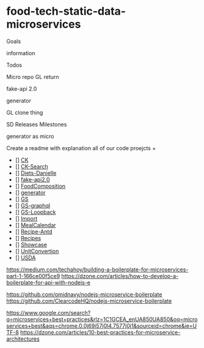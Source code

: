 # food-tech-static-data-microservices

Goals

information

Todos


Micro repo
GL return

fake-api 2.0

generator

GL clone thing

SD Releases Milestones

generator as micro

Create a readme with explanation all of our code proejcts +

- [] [CK](/projects/CK/Readme.md)
- [] [CK-Search]()
- [] [Diets-Danielle]()
- [] [fake-api2.0]()
- [] [FoodComposition]()
- [] [generator]()
- [] [GS]()
- [] [GS-graphql]()
- [] [GS-Loopback]()
- [] [Import]()
- [] [MealCalendar]()
- [] [Recipe-Antd]()
- [] [Recipes]()
- [] [Showcase]()
- [] [UnitConvertion]()
- [] [USDA]()





https://medium.com/techahoy/building-a-boilerplate-for-microservices-part-1-166ce00f5ce9
https://dzone.com/articles/how-to-develop-a-boilerplate-for-api-with-nodejs-e

https://github.com/omidnavy/nodejs-microservice-boilerplate
https://github.com/ClearcodeHQ/nodejs-microservice-boilerplate


https://www.google.com/search?q=microservices+best+practices&rlz=1C1GCEA_enUA850UA850&oq=microservices+best&aqs=chrome.0.0j69i57j0l4.7577j0j1&sourceid=chrome&ie=UTF-8
https://dzone.com/articles/10-best-practices-for-microservice-architectures
